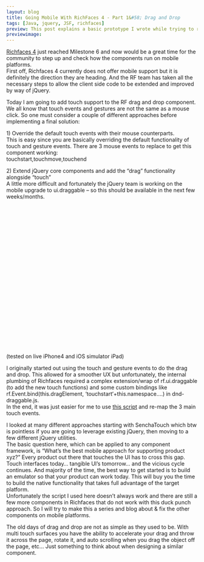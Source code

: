 ```yaml
---
layout: blog
title: Going Mobile With RichFaces 4 - Part 1&#58; Drag and Drop
tags: [Java, jquery, JSF, richfaces]
preview: This post explains a basic prototype I wrote while trying to retrofit RichFaces components for mobile devices.
previewimage:
---
```


<p><p><a href="http://www.jboss.org/richfaces/">Richfaces 4</a> just reached Milestone 6 and now would be a great time for the community to step up and check how the components run on mobile platforms.<br /> 
First off, Richfaces 4 currently does not offer mobile support but it is definitely the direction they are heading. And the RF team has taken all the necessary steps to allow the client side code to be extended and improved by way of jQuery.</p></p> 

<p><p>Today I am going to add touch support to the RF drag and drop component. We all know that touch events and gestures are not the same as a mouse click. So one must consider a couple of different approaches before implementing a final solution:</p></p> 

<p><p>1) Override the default touch events with their mouse counterparts.<br /> 
This is easy since you are basically overriding the default functionality of touch and gesture events. There are 3 mouse events to replace to get this component working:<br /> 
touchstart,touchmove,touchend</p></p> 

<p><p>2) Extend jQuery core components and add the “drag” functionality alongside “touch”<br /> 
A little more difficult and fortunately the jQuery team is working on the mobile upgrade to ui.draggable &#8211; so this should be available in the next few weeks/months.</p></p> 

<p><object width="480" height="390"><param name="movie" value="http://www.youtube.com/v/Exs1jumZ4yk?fs=1&hl=en_US"></param><param name="allowFullScreen" value="true"></param><param name="allowscriptaccess" value="always"></param><embed src="http://www.youtube.com/v/Exs1jumZ4yk?fs=1&hl=en_US" type="application/x-shockwave-flash" allowscriptaccess="always" allowfullscreen="true" width="480" height="390"></embed></object>(tested on live iPhone4 and iOS simulator iPad)</p> 

<p><p>I originally started out using the touch and gesture events to do the drag and drop. This allowed for a smoother UX but unfortunately, the internal plumbing of Richfaces required a complex extension/wrap of rf.ui.draggable (to add the new touch functions) and some custom bindings like rf.Event.bind(this.dragElement, &#8216;touchstart&#8216;+this.namespace&#8230;.) in dnd-draggable.js.<br /> 
In the end, it was just easier for me to use <a href="https://github.com/furf/jquery-ui-touch-punch/blob/master/jquery.ui.touch-punch.js">this script</a> and re-map the 3 main touch events.</p></p> 

<p><p>I looked at many different approaches starting with SenchaTouch which btw is pointless if you are going to leverage existing jQuery, then moving to a few different jQuery utilities.<br /> 
The basic question here, which can be applied to any component framework, is “What’s the best mobile approach for supporting product xyz?” Every product out there that touches the UI has to cross this gap. Touch interfaces today&#8230; tangible UI’s tomorrow&#8230; and the vicious cycle continues. And majority of the time, the best way to get started is to build an emulator so that your product can work today. This will buy you the time to build the native functionality that takes full advantage of the target platform.<br /> 
Unfortunately the script I used here doesn’t always work and there are still a few more components in Richfaces that do not work with this duck punch approach. So I will try to make this a series and blog about &#38; fix the other components on mobile platforms.</p></p> 

<p><p>The old days of drag and drop are not as simple as they used to be. With multi touch surfaces you have the ability to accelerate your drag and throw it across the page, rotate it, and auto scrolling when you drag the object off the page, etc... Just something to think about when designing a similar component.</p></p>
